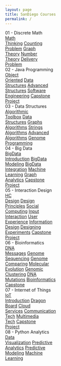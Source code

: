 ```yaml
---
layout: page
title: SanDiego Courses
permalink: /
---
```


<div class="block" style="grid-template-columns: 1fr 1fr;">
  <div class="btn text">
    <div class="btn name">01 - Discrete Math</div>
    <div class="row" style="grid-template-columns: 1fr 1fr 1fr;">
      <a href="/08-SanDiego/SD01/" class="btn box1">Math<br>Thinking</a>
      <a href="/08-SanDiego/SD02/" class="btn box1">Counting<br>Problem</a>
      <a href="/08-SanDiego/SD03/" class="btn box1">Graph<br>Theory</a> 
      <a href="/08-SanDiego/SD04/" class="btn box2">Number<br>Theory</a>
      <a href="/08-SanDiego/SD05/" class="btn box2">Delivery<br>Problem</a>
    </div>
  </div>
  <div class="btn text">
    <div class="btn name">02 - Java Programming</div>
    <div class="row" style="grid-template-columns: 1fr 1fr 1fr;">
      <a href="/08-SanDiego/SD06/" class="btn box2">Object<br>Oriented</a>
      <a href="/08-SanDiego/SD07/" class="btn box2">Data<br>Structures</a>
      <a href="/08-SanDiego/SD08/" class="btn box2">Advanced<br>Structures</a>
      <a href="/08-SanDiego/SD09/" class="btn box1">Software<br>Engineering</a>
      <a href="/08-SanDiego/SD10/" class="btn box1">Capstone<br>Project</a>
    </div>
  </div>
</div>

<div class="block" style="grid-template-columns: 1fr 1fr;">
  <div class="btn text">
    <div class="btn name">03 - Data Structures</div>
    <div class="row" style="grid-template-columns: 1fr 1fr 1fr;">
      <a href="/08-SanDiego/SD11/" class="btn box1">Algorithmic<br>Toolbox</a>
      <a href="/08-SanDiego/SD12/" class="btn box1">Data<br>Structures</a>
      <a href="/08-SanDiego/SD13/" class="btn box1">Graphs<br>Algorithms</a>
      <a href="/08-SanDiego/SD14/" class="btn box2">Strings<br>Algorithms</a>
      <a href="/08-SanDiego/SD15/" class="btn box2">Advanced<br>Algorithms</a>
      <a href="/08-SanDiego/SD16/" class="btn box2">Genome<br>Programming</a>
    </div>
  </div>
  <div class="btn text">
    <div class="btn name">04 - Big Data</div>
    <div class="row" style="grid-template-columns: 1fr 1fr 1fr;">
      <a href="/08-SanDiego/SD17/" class="btn box2">BigData<br>Introduction</a>
      <a href="/08-SanDiego/SD18/" class="btn box2">BigData<br>Modeling</a>
      <a href="/08-SanDiego/SD19/" class="btn box2">BigData<br>Integration</a>
      <a href="/08-SanDiego/SD20/" class="btn box1">Machine<br>Learning</a>
      <a href="/08-SanDiego/SD21/" class="btn box1">Graph<br>Analytics</a>
      <a href="/08-SanDiego/SD22/" class="btn box1">Capstone<br>Project</a>
    </div>
  </div>
</div>

<div class="block" style="grid-template-columns: 1fr 1fr;">
  <div class="btn text">
    <div class="btn name">05 - Interaction Design</div>
    <div class="row" style="grid-template-columns: 1fr 1fr 1fr 1fr;">
      <a href="/08-SanDiego/SD23/" class="btn box1">HC<br>Design</a>
      <a href="/08-SanDiego/SD24/" class="btn box1">Design<br>Principles</a>
      <a href="/08-SanDiego/SD25/" class="btn box1">Social<br>Computing</a>
      <a href="/08-SanDiego/SD26/" class="btn box1">Input<br>Interaction</a>
      <a href="/08-SanDiego/SD27/" class="btn box2">User<br>Experience</a>
      <a href="/08-SanDiego/SD28/" class="btn box2">Information<br>Design</a>
      <a href="/08-SanDiego/SD29/" class="btn box2">Designing<br>Experiments</a>
      <a href="/08-SanDiego/SD30/" class="btn box2">Capstone<br>Project</a>
    </div>
  </div>
  <div class="btn text">
    <div class="btn name">06 - Bioinformatics</div>
    <div class="row" style="grid-template-columns: 1fr 1fr 1fr 1fr;">
      <a href="/08-SanDiego/SD31/" class="btn box2">DNA<br>Messages</a>
      <a href="/08-SanDiego/SD32/" class="btn box2">Genome<br>Sequencing</a>
      <a href="/08-SanDiego/SD33/" class="btn box2">Genome<br>Comparing</a>
      <a href="/08-SanDiego/SD34/" class="btn box2">Molecular<br>Evolution</a>
      <a href="/08-SanDiego/SD35/" class="btn box1">Genomic<br>Clustering</a>
      <a href="/08-SanDiego/SD36/" class="btn box1">DNA<br>Mutations</a>
      <a href="/08-SanDiego/SD37/" class="btn box1">Bioinformatics<br>Capstone</a>
    </div>
  </div>
</div>

<div class="block" style="grid-template-columns: 1fr 1fr;">
  <div class="btn text">
    <div class="btn name">07 - Internet of Things</div>
    <div class="row" style="grid-template-columns: 1fr 1fr 1fr;">
      <a href="/08-SanDiego/SD38/" class="btn box1">IoT<br>Introduction</a>
      <a href="/08-SanDiego/SD39/" class="btn box1">Dragon<br>Board</a>
      <a href="/08-SanDiego/SD40/" class="btn box1">Cloud<br>Services</a>
      <a href="/08-SanDiego/SD41/" class="btn box2">Communication<br>Tech</a>
      <a href="/08-SanDiego/SD42/" class="btn box2">Multimedia<br>Tech</a>
      <a href="/08-SanDiego/SD43/" class="btn box2">Capstone<br>Project</a>
    </div>
  </div>
  <div class="btn text">
    <div class="btn name">08 - Python Analytics</div>
    <div class="row" style="grid-template-columns: 1fr 1fr 1fr;">
      <a href="/08-SanDiego/SD44/" class="btn box2">Data<br>Visualization</a>
      <a href="/08-SanDiego/SD45/" class="btn box2">Predictive<br>Analytics</a>
      <a href="/08-SanDiego/SD46/" class="btn box2">Predictive<br>Modeling</a>
      <a href="/08-SanDiego/SD47/" class="btn box2">Machine<br>Learning</a>
    </div>
  </div>
</div>
